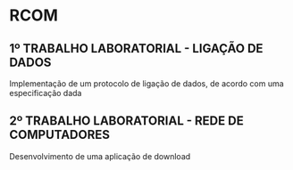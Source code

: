 # RCOM

## 1º TRABALHO LABORATORIAL - LIGAÇÃO DE DADOS
Implementação de um protocolo de ligação de dados, de acordo com uma especificação dada

## 2º TRABALHO LABORATORIAL - REDE DE COMPUTADORES
Desenvolvimento de uma aplicação de download
